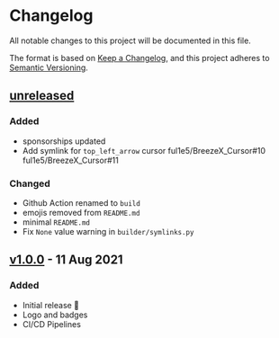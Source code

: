 # Changelog

All notable changes to this project will be documented in this file.

The format is based on [Keep a Changelog](https://keepachangelog.com/en/1.0.0/),
and this project adheres to [Semantic Versioning](https://semver.org/spec/v2.0.0.html).

## [unreleased]

### Added

- sponsorships updated
- Add symlink for `top_left_arrow` cursor ful1e5/BreezeX_Cursor#10 ful1e5/BreezeX_Cursor#11

### Changed

- Github Action renamed to `build`
- emojis removed from `README.md`
- minimal `README.md`
- Fix `None` value warning in `builder/symlinks.py`

## [v1.0.0] - 11 Aug 2021

### Added

- Initial release 🎊
- Logo and badges
- CI/CD Pipelines

[unreleased]: https://github.com/ful1e5/Bibata-Bee-Cursor/compare/v1.0.0...main
[v1.0.0]: https://github.com/ful1e5/Bibata-Bee-Cursor/tree/v1.0.0
